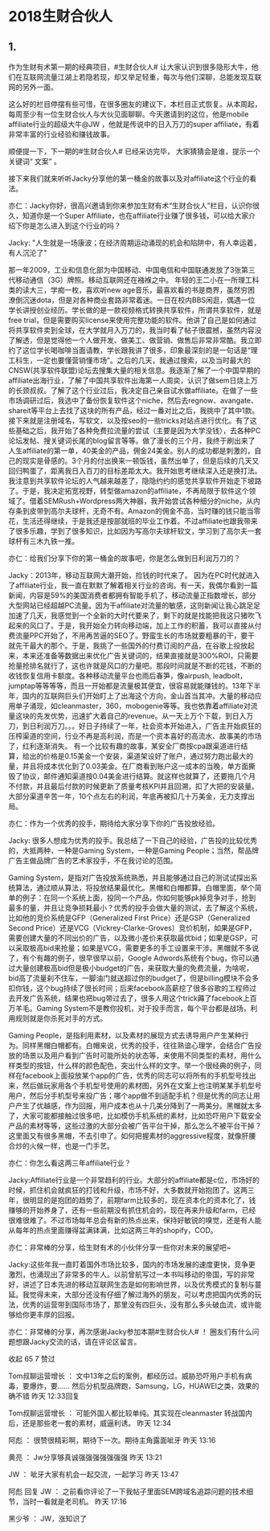 # 2018生财合伙人

## 1. 
作为生财有术第一期的经典项目，#生财合伙人#  让大家认识到很多隐形大牛，他们在互联网流量江湖上若隐若现，却又举足轻重，每次与他们深聊，总能发现互联网的另外一面。

这么好的栏目停摆有些可惜，在很多圈友的建议下，本栏目正式恢复。从本周起，每周至少有一位生财合伙人与大伙见面聊聊。今天邀请到的这位，他是mobile affiliate行业的超级大牛@JW  ，他就是传说中的日入万刀的super affiliate，有着非常丰富的行业经验和赚钱故事。

顺便提一下，下一期的#生财合伙人#  已经采访完毕， 大家猜猜会是谁，提示一个关键词“ 文案” 。 

接下来我们就来听听Jacky分享他的第一桶金的故事以及对affiliate这个行业的看法。

亦仁：Jacky你好，很高兴邀请到你来参加生财有术“生财合伙人”栏目，认识你很久，知道你是一个Super Affiliate，也在affiliate行业赚了很多钱，可以给大家介绍下你是怎么进入到这个行业的吗？

Jacky: "人生就是一场康波；在经济周期运动涌现的机会和陷阱中，有人幸运着，有人沉沦了"

那一年2009，工业和信息化部为中国移动、中国电信和中国联通发放了3张第三代移动通信（3G）牌照。移动互联网还在襁褓之中。
年轻的王二小在一所理工科类的读大三，学痴一枚，喜欢听new age音乐，最喜欢看的书是商界，虽然穷困潦倒沉迷dota，但是对各种商业套路非常着迷。一日在校内BBS闲逛，偶遇一位学长讲授创业经历。学长做的是一款视频格式转换共享软件，所谓共享软件，就是free trial，但是需要购买license来使用完整功能的软件。他讲了自己是如何通过将共享软件卖到全球，在大学就月入万刀的，我当时看了帖子很震撼，虽然内容没了解透，但是觉得他一个人做开发、做美工、做营销、做售后非常非常酷。我立即约了这位学长喝咖啡当面请教，学长跟我讲了很多，印象最深刻的是一句话是“理工科生，一定也要懂营销懂市场”。之后的几天，我通过搜索，以及当时最大的CNSW(共享软件联盟)论坛去搜集大量的相关信息。我逐渐了解了一个中国早期的affiliate出海行业，了解了中国共享软件出海第一人周奕，认识了做sem日烧上万的长颈叔叔。了解了这个行业过后，我决定自己亲自试水做affiliate。在做了一些市场调研过后，我选中了备份恢复软件这个niche，然后去regnow、avangate、shareit等平台上去找了这块的所有产品，经过一番对比之后，我挑中了其中1款。接下来就是注册域名，写软文，以及按seo的一些tricks对站点进行优化。有了这些基础之后，我开始了各种免费拉流量的尝试（主要是因为大学没钱），去各种PC论坛发帖、搜关键词长尾的blog留言等等。做了漫长的三个月，我终于刷出来了人生affiliate的第一单，40美金的产品，佣金24美金。别人的成功都是刺激的，自己的现实是骨感的。3个月的付出换来一顿饭钱，虽然出单了，但是后续的几天又回归鸭蛋了，距离我日入百刀的目标差距太大。我开始思考继续深入还是换打法。我注意到共享软件论坛的人气越来越差了，隐隐约约的感觉共享软件开始走下坡路了。于是，我决定拓宽视野，转型做amazon的affiliate，不再局限于软件这个领域了。借着SEMRush+Wordpress两大神器，我开始尝试各种细分的niche，从内存条到皮带到高尔夫球杆，无奇不有。Amazon的佣金不高，当时赚的钱只能当零花，生活还得继续，于是我还是按部就班的毕业工作着。不过affiliate也跟我带来了很多乐趣，学到了很多知识，比如因为写高尔夫球杆软文，学习到了高尔夫一套球杆有三木九铁一推。

亦仁：给我们分享下你的第一桶金的故事吧，你是怎么做到日利润万刀的？

Jacky：2013年，移动互联网大潮开始，捡钱的时代来了。
因为在PC时代就进入了affiliate行业，我一直在默默了解着相关行业的咨询。有一天，我偶尔看到一篇新闻，内容是59%的美国消费者都拥有智能手机了，移动流量正指数增长，部分大型网站已经超越PC流量。因为干affiliate对流量的敏感，这则新闻让我心跳足足加速了几天，我感觉到一个全新的大时代要来了，剩下的就是找能把我这只猪吹飞起来的风口了。于是，我开始全力转向移动端，加上工作的积蓄，我可以直接从付费流量PPC开始了，不用再苦逼的SEO了。野蛮生长的市场就要粗暴的干，要干就先干最大的那个。于是，我挑了一些国外的付费订阅的产品，在谷歌上投放起来，本来还准备等数据出来优化广告关键词的，结果直接就是300%ROI，只需要抢量抢排名就行了，这也许就是风口的力量吧。那段时间就是不断的花钱，不断的收钱恢复信用卡额度。各种移动流量平台也雨后春笋，像airpush, leadbolt，jumptap等等等等，而且一开始都是流量极其便宜，很容易就能赚钱的。13年下半年，国内的互联网巨头们开始盯上了出海这个方向，金山首当其冲。大量的移动应用单子涌现，如cleanmaster，360，mobogenie等等。我也依靠着affiliate对流量这块的先发优势，迅速扩大着自己的revenue。从一天上万个下载，到日入万刀，到日利润万刀。。。好日子持续了一年，社会资本开始进入，广告主开始疯狂的压榨渠道的空间，行业不再是高利润，而是一个资本喜好的高流水、故事美的市场了，红利逐渐消失。
有一个比较有趣的故事，某安全厂商按cpa跟渠道进行结算，给出的价格是0.15美金一个安装，渠道架设好了账户，通过努力跑出最大的量，并且将成本优化到了0.03美金。在厂商看到账户这一成本的当晚，单方面撕毁了协议，邮件通知渠道按0.04美金进行结算。就这样也就算了，还要拖几个月不付款，并且最后付款的时候更新了质量考核KPI并且回溯，扣了大把的安装量。大部分渠道辛苦一年，10个点左右的利润，年底再被扣几十万美金，无力支撑出局。

亦仁：作为一个优秀的投手，期待给大家分享下你的广告投放经验。

Jacky: 很多人想成为优秀的投手。我总结了一下自己的经验，广告投的比较优秀的，大抵两种，一种是Gaming System，一种是Gaming People；当然，帮品牌广告主做品牌广告的艺术家投手，不在我讨论的范围。

Gaming System，是指对广告投放系统熟悉，并且能够通过自己的测试试探出系统算法，通过顺从算法，将投放结果最优化。黑帽和白帽都算。白帽里面，举个简单的例子：在同一个系统上面，投同一个产品，你如何能够pk掉竞争对手，抢到最多的量，并且让竞争损耗最小？优秀的投手会做大量的测试，去了解这个系统，比如他的竞价系统是GFP（Generalized First Price）还是GSP（Generalized Second Price）还是VCG（Vickrey-Clarke-Groves）竞价机制，如果是GFP，需要创建大量的不同出价的广告，以及微小差价来获取最优bid；如果是GSP，可以采取极高bid来抢量；如果是VCG，需要更多的手工设置来干涉。黑帽就不多说了，有个有趣的例子，很早很早以前，Google Adwords系统有个bug，你可以通过大量创建极高bid但是极小budget的广告，来获取大量的免费流量，为啥呢，bid高了流量刹不住车，一脚油门就送超过你的budget了，但是billing模块不会多扣你钱，这个bug持续了很长时间；后来facebook高薪挖了很多谷歌的工程师过去开发广告系统，结果也把bug带过去了，很多人用这个trick薅了facebook上百万羊毛。Gaming System不是教你投机，对于投手而言，每个平台都是战场，利用规则就是你杀死对手的方式。

Gaming People，是指利用素材，以及素材的展现方式去诱导用户产生某种行为。同样黑帽白帽都有。白帽来说，优秀的投手，往往熟谙心理学，会结合广告投放的场景以及用户看到广告时可能所处的状态等，来使用不同类型的素材，用什么样类型的按钮，什么样的颜色配色，突出什么样的文字。举一个很经典的例子，同样在facebook上面投放某个app的广告，优秀的同志可以将所有的手机型号找出来，然后做玩家用各个手机型号使用的素材图，另外在文案上也注明某某手机型号用户，然后分手机型号来投广告；哪个app做不到适配手机？但是优秀的同志让用户产生了优越感，作为回报，用户成本也从十几美分降到了一两美分。黑帽就太多了，大家可能都接触过很多吧，比如模仿手机系统的素材，比如恐吓用户下载安全产品的素材等等，这些过激的大部分会被广告平台干掉，那么怎么不被平台干掉？这里面又有很多黑帽，不去引申了。如何把握素材的aggressive程度，就像肝腰合炒的火候一样，也是一门手艺。

亦仁：你怎么看这两三年affiliate行业？

Jacky:Affiliate行业是一个非常趋利的行业。大部分的affiliate都是c位，市场好的时候，抓住机会就疯狂的打钱和升级，市场不好，大多数就开始抱团了。这两三年，很明显的是抱团的趋势了，前期farm比较多的，现在资本化的资本化了，钱赚够的开始养身了，还有一些前期没有抓住机会的，现在再来升级和farm，已经很难很难了。不过市场每年总会有新的热点出来，保持好敏锐的嗅觉，还是有人能从每年的热点里面赚得盆满钵满，比如这两三年的shopify，COD。

亦仁：非常棒的分享，给生财有术的小伙伴分享一些你对未来的展望吧~

Jacky:这些年我一直盯着国外市场比较多，国内的市场发展的速度更快，竞争更激烈，也涌现出了非常多的牛人。以前曾航写过一本书叫移动的帝国，写的非常好，讲述了日本先进的移动互联网生态是如何影响世界，以及优秀模式的复制与蔓延。我觉得未来，大部分还没有仔细了解过海外的朋友，可以考虑把国内优秀的玩法，优秀的运营带到国际市场了，那里没有四巨头，没有那么多头破血流，或许能够给你更丰厚的回报。

亦仁：非常棒的分享，再次感谢Jacky参加本期#生财合伙人# ！ 圈友们有什么问题想跟Jacky交流的话，请在评论区留言。

收起
 65  7
赞过
           

Tom叔聊运营增长 ：  文中13年之后的案例，都经历过。威胁恐吓用户手机有病毒，要爆炸，要……
然后分机型品牌跑，Samsung，LG，HUAWEI之类，效果的确不错 昨天 12:33回复

Tom叔聊运营增长 ：  可能外国人都比较单纯。其实现在cleanmaster 转战国内后，还是那些老一套的素材，威逼利诱。 昨天 12:34

阿彪 ：  很赞很精彩啊，期待下一次。期待主角露面呲牙 昨天 13:16

黄亮 ：  Jw分享够真诚强强强强强强强 昨天 13:21

JW ：  呲牙大家有机会一起交流，一起学习 昨天 13:47

阿彪 回复 JW ：  之前看你评论了一下我帖子里面SEM跨域名追踪问题的技术细节，当时一看就是老司机。 昨天 17:16

黑少爷 ：  JW，涨知识了